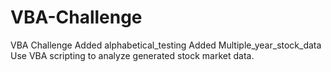 # VBA-Challenge
VBA Challenge
Added alphabetical_testing
Added Multiple_year_stock_data
Use VBA scripting to analyze generated stock market data.
